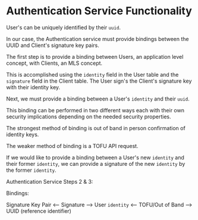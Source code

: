 # Authentication Service Functionality

User's can be uniquely identified by their `uuid`.

In our case, the Authentication service must provide bindings between the UUID and Client's signature key pairs.

The first step is to provide a binding between Users, an application level concept, with Clients, an MLS concept.

This is accomplished using the `identity` field in the User table and the `signature` field in the Client table. The User sign's the Client's signature key with their identity key.

Next, we must provide a binding between a User's `identity` and their `uuid`.

This binding can be performed in two different ways each with their own security implications depending on the needed security properties.

The strongest method of binding is out of band in person confirmation of identity keys.

The weaker method of binding is a TOFU API request.

If we would like to provide a binding between a User's new `identity` and their former `identity`, we can provide a signature of the new `identity` by the former `identity`.

Authentication Service Steps 2 & 3:
 
Bindings:

Signature Key Pair <-- Signature --> User `identity` <-- TOFU/Out of Band --> UUID (reference identifier)





